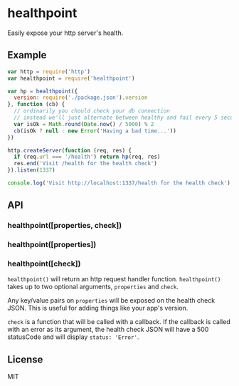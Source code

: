# healthpoint

Easily expose your http server's health.

## Example

```js
var http = require('http')
var healthpoint = require('healthpoint')

var hp = healthpoint({
  version: require('./package.json').version
}, function (cb) {
  // ordinarily you chould check your db connection
  // instead we'll just alternate between healthy and fail every 5 seconds
  var isOk = Math.round(Date.now() / 5000) % 2
  cb(isOk ? null : new Error('Having a bad time...'))
})

http.createServer(function (req, res) {
  if (req.url === '/health') return hp(req, res)
  res.end('Visit /health for the health check')
}).listen(1337)

console.log('Visit http://localhost:1337/health for the health check')
```

## API

### healthpoint([properties, check])
### healthpoint([properties])
### healthpoint([check])

`healthpoint()` will return an http request handler function. `healthpoint()` takes up to two optional arguments, `properties` and `check`.

Any key/value pairs on `properties` will be exposed on the health check JSON. This is useful for adding things like your app's version.

`check` is a function that will be called with a callback. If the callback is called with an error as its argument, the health check JSON will have a 500 statusCode and will display `status: 'Error'`.

## License

MIT
